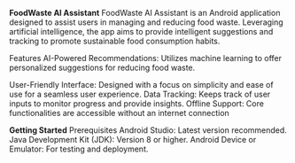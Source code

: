 **FoodWaste AI Assistant**
FoodWaste AI Assistant is an Android application designed to assist users in managing and reducing food waste. Leveraging artificial intelligence, the app aims to provide intelligent suggestions and tracking to promote sustainable food consumption habits.

Features
AI-Powered Recommendations: Utilizes machine learning to offer personalized suggestions for reducing food waste.

User-Friendly Interface: Designed with a focus on simplicity and ease of use for a seamless user experience.
Data Tracking: Keeps track of user inputs to monitor progress and provide insights.
Offline Support: Core functionalities are accessible without an internet connection

**Getting Started**
Prerequisites
Android Studio: Latest version recommended.
Java Development Kit (JDK): Version 8 or higher.
Android Device or Emulator: For testing and deployment.
